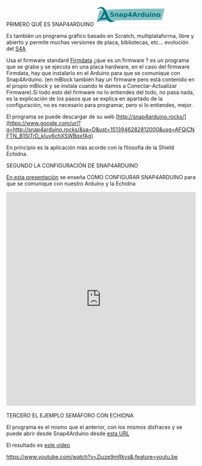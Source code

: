 PRIMERO QUÉ ES SNAP4ARDUINO![](/images/image75.png)

Es también un programa gráfico basado en Scratch, multiplataforma, libre y abierto y permite muchas versiones de placa, bibliotecas, etc… evolución del [S4A](https://www.google.com/url?q=http://s4a.cat/&sa=D&ust=1513946282811000&usg=AFQjCNEdbckCIqj5WebbZlaqtG_-QPKViA)

Usa el firmware standard [Firmdata](https://www.google.com/url?q=http://firmata.org/&sa=D&ust=1513946282812000&usg=AFQjCNE3HPSf4ng08_kg9BVNZVsZFahEYw) ¿que es un firmware ? es un programa que se graba y se ejecuta en una placa hardware, en el caso del firmware Firmdata, hay que instalarlo en el Arduino para que se comunique con Snap4Arduino. (en mBlock también hay un firmware pero está contenido en el propio mBlock y se instala cuando le damos a Conectar-Actualizar Firmware).Si todo esto del firmware no lo entiendes del todo, no pasa nada, es la explicación de los pasos que se explica en apartado de la configuración, no es necesario para programar, pero si lo entiendes, mejor.

El programa se puede descargar de su web [http://snap4arduino.rocks/](https://www.google.com/url?q=http://snap4arduino.rocks/&sa=D&ust=1513946282812000&usg=AFQjCNFTN_B1SITrD_kIuv6chXSWBqxfAg)

En principio es la aplicación más acorde con la filosofía de la Shield Echidna.

SEGUNDO LA CONFIGURACIÓN DE SNAP4ARDUINO

[En esta presentación](https://www.google.com/url?q=https://docs.google.com/presentation/d/e/2PACX-1vQ7tr9aNDDuzFcEMFOepVVao5eCKWBBQh3U5emsy5oaN4a-Q8tNkYMWxKyma6xz-gBVL6nLLlmlWuPw/pub?start%3Dfalse%26loop%3Dfalse%26delayms%3D3000&sa=D&ust=1513946282813000&usg=AFQjCNFdVNdKeDBJqgwfJka9oNN3ubDBVQ) se enseña COMO CONFIGURAR SNAP4ARDUINO para que se comunique con nuestro Arduino y la Echidna

<iframe src="https://docs.google.com/presentation/d/e/2PACX-1vQ7tr9aNDDuzFcEMFOepVVao5eCKWBBQh3U5emsy5oaN4a-Q8tNkYMWxKyma6xz-gBVL6nLLlmlWuPw/embed?start=false&;loop=false&;delayms=3000" frameborder="0" width="100%" height="569" allowfullscreen="true" mozallowfullscreen="true" webkitallowfullscreen="true"></iframe>

TERCERO EL EJEMPLO SEMÁFORO CON ECHIDNA

El programa es el mismo que el anterior, con los mismos disfraces y se puede abrir desde Snap4Arduino desde [esta URL](https://www.google.com/url?q=http://snap4arduino.org/run%23present:Username%3Djavierquintana%26ProjectName%3DSEMAFORO&sa=D&ust=1513946282814000&usg=AFQjCNHJjV-UySzN7j5tkDlCr-JmawjV2A)

El resultado es [este vídeo](https://www.google.com/url?q=https://youtu.be/Ziuze9mRkys&sa=D&ust=1513946282815000&usg=AFQjCNGwY0yzjObUntnZkaQXBJ4k8rMQig)

https://www.youtube.com/watch?v=Ziuze9mRkys&;feature=youtu.be

